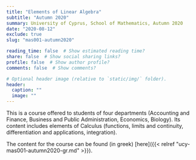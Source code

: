 ```yaml
---
title: "Elements of Linear Algebra"
subtitle: "Autumn 2020"
summary: University of Cyprus, School of Mathematics, Autumn 2020
date: "2020-08-12"
exclude: true
slug: "mas001-autumn2020"

reading_time: false  # Show estimated reading time?
share: false  # Show social sharing links?
profile: false  # Show author profile?
comments: false  # Show comments?

# Optional header image (relative to `static/img/` folder).
header:
  caption: ""
  image: ""
---
```


This is a course offered to students of four departments (Accounting and Finance, Business and Public Administration, Economics, Biology). Its content includes elements of Calculus (functions, limits and continuity, differentiation and applications, integration).

The content for the course can be found (in greek) [here]({{< relref "ucy-mas001-autumn2020-gr.md" >}}).
